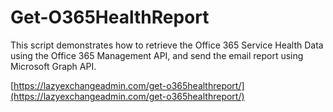 # Get-O365HealthReport

This script demonstrates how to retrieve the Office 365 Service Health Data using the Office 365 Management API, and send the email report using Microsoft Graph API.

[https://lazyexchangeadmin.com/get-o365healthreport/](https://lazyexchangeadmin.com/get-o365healthreport/)
